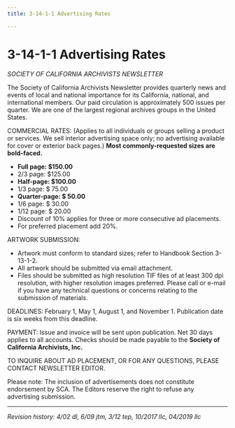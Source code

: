 ```yaml
---
title: 3-14-1-1 Advertising Rates

---
```


# 3-14-1-1 Advertising Rates

_SOCIETY OF CALIFORNIA ARCHIVISTS NEWSLETTER_

The Society of California Archivists Newsletter provides quarterly news and events of local and national importance for its California, national, and international members. Our paid circulation is approximately 500 issues per quarter. We are one of the largest regional archives groups in the United States.

COMMERCIAL RATES:
(Applies to all individuals or groups selling a product or services. We sell interior advertising space only; no advertising available for cover or exterior back pages.) **Most commonly-requested sizes are bold-faced.**

- **Full page:    $150.00**
- 2/3 page:	      $125.00
- **Half-page:	  $100.00**
- 1/3 page:	      $ 75.00
- **Quarter-page:	$ 50.00**
- 1/6 page:	      $ 30.00
- 1/12 page:	    $ 20.00
- Discount of 10% applies for three or more consecutive ad placements.
- For preferred placement add 20%.

ARTWORK SUBMISSION:
- Artwork must conform to standard sizes; refer to Handbook Section 3-13-1-2.
- All artwork should be submitted via email attachment.
- Files should be submitted as high resolution TIF files of at least 300 dpi resolution, with higher resolution images preferred. Please call or e-mail if you have any technical questions or concerns relating to the submission of materials.

DEADLINES: February 1, May 1, August 1, and November 1. Publication date is six weeks from this deadline.

PAYMENT:
Issue and invoice will be sent upon publication. Net 30 days applies to all accounts. Checks should be made payable to the **Society of California Archivists, Inc.**

TO INQUIRE ABOUT AD PLACEMENT, OR FOR ANY QUESTIONS, PLEASE CONTACT NEWSLETTER EDITOR.
 
Please note: The inclusion of advertisements does not constitute endorsement by SCA. The Editors reserve the right to refuse any advertising submission.

***

_Revision history: 4/02 dl, 6/09 jtm, 3/12 tep, 10/2017 llc, 04/2019 llc_
